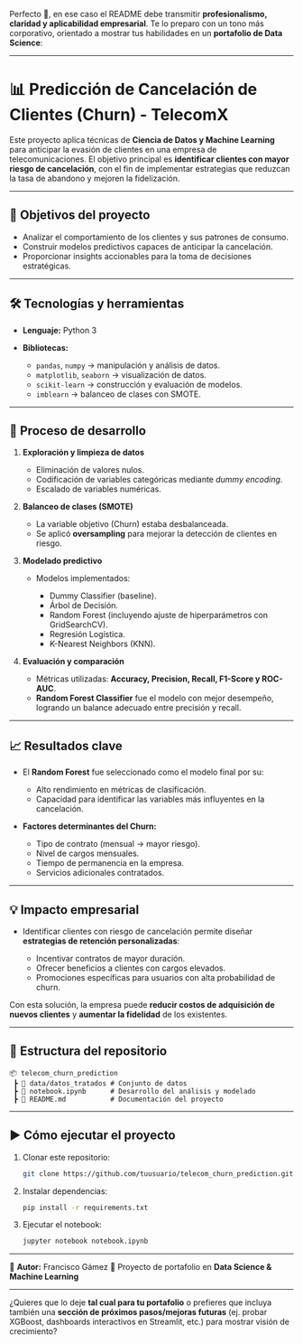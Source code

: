 Perfecto 🙌, en ese caso el README debe transmitir **profesionalismo, claridad y aplicabilidad empresarial**. Te lo preparo con un tono más corporativo, orientado a mostrar tus habilidades en un **portafolio de Data Science**:

---

# 📊 Predicción de Cancelación de Clientes (Churn) - TelecomX

Este proyecto aplica técnicas de **Ciencia de Datos y Machine Learning** para anticipar la evasión de clientes en una empresa de telecomunicaciones. El objetivo principal es **identificar clientes con mayor riesgo de cancelación**, con el fin de implementar estrategias que reduzcan la tasa de abandono y mejoren la fidelización.

---

## 🚀 Objetivos del proyecto

* Analizar el comportamiento de los clientes y sus patrones de consumo.
* Construir modelos predictivos capaces de anticipar la cancelación.
* Proporcionar insights accionables para la toma de decisiones estratégicas.

---

## 🛠️ Tecnologías y herramientas

* **Lenguaje:** Python 3
* **Bibliotecas:**

  * `pandas`, `numpy` → manipulación y análisis de datos.
  * `matplotlib`, `seaborn` → visualización de datos.
  * `scikit-learn` → construcción y evaluación de modelos.
  * `imblearn` → balanceo de clases con SMOTE.

---

## 🔄 Proceso de desarrollo

1. **Exploración y limpieza de datos**

   * Eliminación de valores nulos.
   * Codificación de variables categóricas mediante *dummy encoding*.
   * Escalado de variables numéricas.

2. **Balanceo de clases (SMOTE)**

   * La variable objetivo (Churn) estaba desbalanceada.
   * Se aplicó **oversampling** para mejorar la detección de clientes en riesgo.

3. **Modelado predictivo**

   * Modelos implementados:

     * Dummy Classifier (baseline).
     * Árbol de Decisión.
     * Random Forest (incluyendo ajuste de hiperparámetros con GridSearchCV).
     * Regresión Logística.
     * K-Nearest Neighbors (KNN).

4. **Evaluación y comparación**

   * Métricas utilizadas: **Accuracy, Precision, Recall, F1-Score y ROC-AUC**.
   * **Random Forest Classifier** fue el modelo con mejor desempeño, logrando un balance adecuado entre precisión y recall.

---

## 📈 Resultados clave

* El **Random Forest** fue seleccionado como el modelo final por su:

  * Alto rendimiento en métricas de clasificación.
  * Capacidad para identificar las variables más influyentes en la cancelación.

* **Factores determinantes del Churn:**

  * Tipo de contrato (mensual → mayor riesgo).
  * Nivel de cargos mensuales.
  * Tiempo de permanencia en la empresa.
  * Servicios adicionales contratados.

---

## 💡 Impacto empresarial

* Identificar clientes con riesgo de cancelación permite diseñar **estrategias de retención personalizadas**:

  * Incentivar contratos de mayor duración.
  * Ofrecer beneficios a clientes con cargos elevados.
  * Promociones específicas para usuarios con alta probabilidad de churn.

Con esta solución, la empresa puede **reducir costos de adquisición de nuevos clientes** y **aumentar la fidelidad** de los existentes.

---

## 📂 Estructura del repositorio

```
📦 telecom_churn_prediction
 ┣ 📜 data/datos_tratados # Conjunto de datos
 ┣ 📜 notebook.ipynb      # Desarrollo del análisis y modelado
 ┣ 📜 README.md           # Documentación del proyecto
```

---

## ▶️ Cómo ejecutar el proyecto

1. Clonar este repositorio:

   ```bash
   git clone https://github.com/tuusuario/telecom_churn_prediction.git
   ```
2. Instalar dependencias:

   ```bash
   pip install -r requirements.txt
   ```
3. Ejecutar el notebook:

   ```bash
   jupyter notebook notebook.ipynb
   ```

---

🔗 **Autor:** Francisco Gámez
📌 Proyecto de portafolio en **Data Science & Machine Learning**

---

¿Quieres que lo deje **tal cual para tu portafolio** o prefieres que incluya también una **sección de próximos pasos/mejoras futuras** (ej. probar XGBoost, dashboards interactivos en Streamlit, etc.) para mostrar visión de crecimiento?
